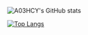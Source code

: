 ![A03HCY's GitHub stats](https://github-readme-stats.vercel.app/api?username=A03HCY&show_icons=true&theme=vue)

[![Top Langs](https://github-readme-stats.vercel.app/api/top-langs/?username=A03HCY&hide=javascript,css,html&layout=compact)](https://github.com/A03HCY)
